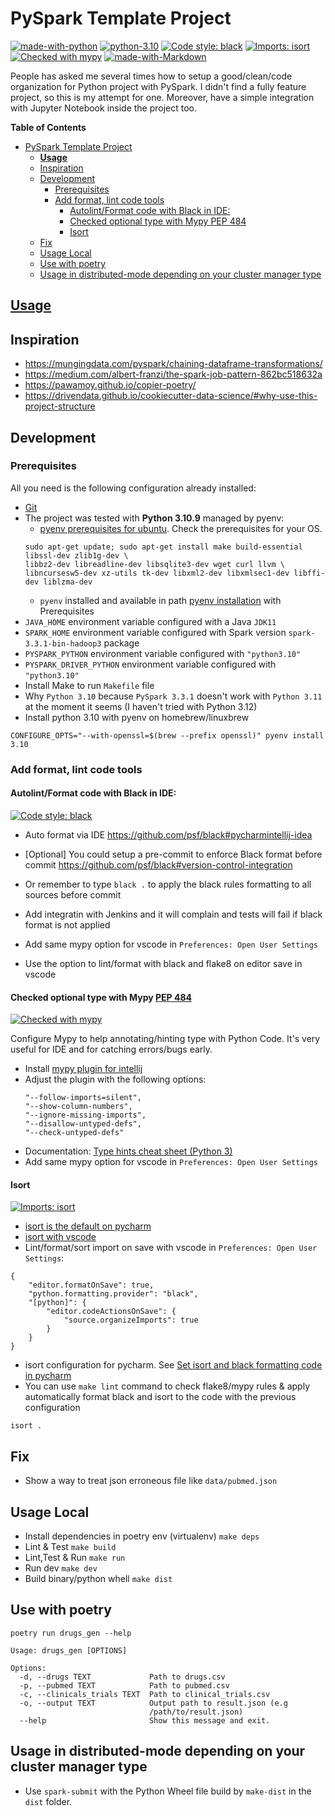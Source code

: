 
# PySpark Template Project #

[![made-with-python](https://img.shields.io/badge/Made%20with-Python-1f425f.svg)](https://www.python.org/)
[![python-3.10](https://img.shields.io/badge/Python-%203.10%20-blue)](https://www.python.org/)
[![Code style: black](https://img.shields.io/badge/code%20style-black-000000.svg)](https://github.com/psf/black)
[![Imports: isort](https://img.shields.io/badge/%20imports-isort-%231674b1?style=flat&labelColor=ef8336)](https://pycqa.github.io/isort/)
[![Checked with mypy](https://camo.githubusercontent.com/34b3a249cd6502d0a521ab2f42c8830b7cfd03fa/687474703a2f2f7777772e6d7970792d6c616e672e6f72672f7374617469632f6d7970795f62616467652e737667)](http://mypy-lang.org/)
[![made-with-Markdown](https://img.shields.io/badge/Made%20with-Markdown-1f425f.svg)](http://commonmark.org)

People has asked me several times how to setup a good/clean/code organization for Python project with PySpark. I didn't find a fully feature project, so this is my attempt for one. Moreover, have a simple integration with Jupyter Notebook inside the project too.

**Table of Contents**
- [PySpark Template Project](#pyspark-template-project)
  - [**Usage**](#usage)
  - [Inspiration](#inspiration)
  - [Development](#development)
    - [Prerequisites](#prerequisites)
    - [Add format, lint code tools](#add-format-lint-code-tools)
      - [Autolint/Format code with Black in IDE:](#autolintformat-code-with-black-in-ide)
      - [Checked optional type with Mypy PEP 484](#checked-optional-type-with-mypy-pep-484)
      - [Isort](#isort)
  - [Fix](#fix)
  - [Usage Local](#usage-local)
  - [Use with poetry](#use-with-poetry)
  - [Usage in distributed-mode depending on your cluster manager type](#usage-in-distributed-mode-depending-on-your-cluster-manager-type)

## [**Usage**](USAGE.md)

## Inspiration

* https://mungingdata.com/pyspark/chaining-dataframe-transformations/
* https://medium.com/albert-franzi/the-spark-job-pattern-862bc518632a
* https://pawamoy.github.io/copier-poetry/
* https://drivendata.github.io/cookiecutter-data-science/#why-use-this-project-structure

## Development

### Prerequisites
All you need is the following configuration already installed:

* [Git](https://git-scm.com/book/en/v2/Getting-Started-Installing-Git)
* The project was tested with **Python 3.10.9** managed by pyenv:
  * [pyenv prerequisites for ubuntu](https://github.com/pyenv/pyenv/wiki#suggested-build-environment). Check the prerequisites for your OS.
  ```
  sudo apt-get update; sudo apt-get install make build-essential libssl-dev zlib1g-dev \
  libbz2-dev libreadline-dev libsqlite3-dev wget curl llvm \
  libncursesw5-dev xz-utils tk-dev libxml2-dev libxmlsec1-dev libffi-dev liblzma-dev
  ```
  * `pyenv` installed and available in path [pyenv installation](https://github.com/pyenv/pyenv#installation) with Prerequisites 
* `JAVA_HOME` environment variable configured with a Java `JDK11`
* `SPARK_HOME` environment variable configured with Spark version `spark-3.3.1-bin-hadoop3` package
* `PYSPARK_PYTHON` environment variable configured with `"python3.10"`
* `PYSPARK_DRIVER_PYTHON` environment variable configured with `"python3.10"`
* Install Make to run `Makefile` file
* Why `Python 3.10` because `PySpark 3.3.1` doesn't work with `Python 3.11` at the moment it seems (I haven't tried with Python 3.12)
* Install python 3.10 with pyenv on homebrew/linuxbrew
```shell
CONFIGURE_OPTS="--with-openssl=$(brew --prefix openssl)" pyenv install 3.10
```

### Add format, lint code tools

#### Autolint/Format code with Black in IDE:

[![Code style: black](https://img.shields.io/badge/code%20style-black-000000.svg)](https://github.com/psf/black)

* Auto format via IDE https://github.com/psf/black#pycharmintellij-idea
* [Optional] You could setup a pre-commit to enforce Black format before commit https://github.com/psf/black#version-control-integration
* Or remember to type `black .` to apply the black rules formatting to all sources before commit
* Add integratin with Jenkins and it will complain and tests will fail if black format is not applied

* Add same mypy option for vscode in `Preferences: Open User Settings`
* Use the option to lint/format with black and flake8 on editor save in vscode

#### Checked optional type with Mypy [PEP 484](https://www.python.org/dev/peps/pep-0484/)

[![Checked with mypy](https://camo.githubusercontent.com/34b3a249cd6502d0a521ab2f42c8830b7cfd03fa/687474703a2f2f7777772e6d7970792d6c616e672e6f72672f7374617469632f6d7970795f62616467652e737667)](http://mypy-lang.org/)

Configure Mypy to help annotating/hinting type with Python Code. It's very useful for IDE and for catching errors/bugs early. 

* Install [mypy plugin for intellij](https://plugins.jetbrains.com/plugin/11086-mypy)
* Adjust the plugin with the following options:
    ```
    "--follow-imports=silent",
    "--show-column-numbers",
    "--ignore-missing-imports",
    "--disallow-untyped-defs",
    "--check-untyped-defs"
    ```  
* Documentation: [Type hints cheat sheet (Python 3)](https://mypy.readthedocs.io/en/stable/cheat_sheet_py3.html)
* Add same mypy option for vscode in `Preferences: Open User Settings` 

#### Isort

[![Imports: isort](https://img.shields.io/badge/%20imports-isort-%231674b1?style=flat&labelColor=ef8336)](https://pycqa.github.io/isort/)

* [isort is the default on pycharm](https://www.jetbrains.com/help/pycharm/code-style-python.html#imports_table)
* [isort with vscode](https://cereblanco.medium.com/setup-black-and-isort-in-vscode-514804590bf9)
* Lint/format/sort import on save with vscode in `Preferences: Open User Settings`:

```
{
    "editor.formatOnSave": true,
    "python.formatting.provider": "black",
    "[python]": {
        "editor.codeActionsOnSave": {
            "source.organizeImports": true
        }
    }
}
```

* isort configuration for pycharm. See [Set isort and black formatting code in pycharm](https://www.programmersought.com/article/23126972182/)
* You can use `make lint` command to check flake8/mypy rules & apply automatically format black and isort to the code with the previous configuration

```
isort .
```

## Fix

* Show a way to treat json erroneous file like `data/pubmed.json`

## Usage Local

* Install dependencies in poetry env (virtualenv) `make deps`
* Lint & Test `make build`
* Lint,Test & Run `make run`
* Run dev `make dev`
* Build binary/python whell `make dist`

## Use with poetry

`poetry run drugs_gen --help` 

```
Usage: drugs_gen [OPTIONS]

Options:
  -d, --drugs TEXT             Path to drugs.csv
  -p, --pubmed TEXT            Path to pubmed.csv
  -c, --clinicals_trials TEXT  Path to clinical_trials.csv
  -o, --output TEXT            Output path to result.json (e.g
                               /path/to/result.json)
  --help                       Show this message and exit.
```

## Usage in distributed-mode depending on your cluster manager type

* Use `spark-submit` with the Python Wheel file build by `make-dist` in the `dist` folder.
